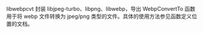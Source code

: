 libwebpcvt 封装 libjpeg-turbo、libpng、libwebp，导出 WebpConvertTo 函数用于将 webp 文件转换为 jpeg/png 类型的文件。具体的使用方法参见函数定义位置的文档。
